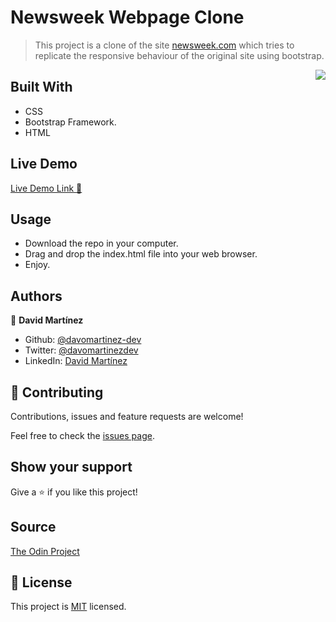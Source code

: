 # Newsweek Webpage Clone
> This project is a clone of the site [newsweek.com](https://newsweek.com/) which tries to replicate the responsive behaviour of the original site using bootstrap.

<img  align="right" src="design/screencapture.png">

## Built With
- CSS
- Bootstrap Framework.
- HTML

## Live Demo
[Live Demo Link :rocket:](https://davitomix.github.io/newsweek-clone-bootstrap/)

## Usage
- Download the repo in your computer.
- Drag and drop the index.html file into your web browser.
- Enjoy.

## Authors

👤 **David Martínez**

- Github: [@davomartinez-dev](https://github.com/davomartinez-dev)
- Twitter: [@davomartinezdev](https://twitter.com/davomartinezdev)
- LinkedIn: [David Martínez](https://www.linkedin.com/in/davidelimartinez/)

## 🤝 Contributing
Contributions, issues and feature requests are welcome!

Feel free to check the [issues page](https://github.com/davitomix/newsweek-clone-bootstrap/issues).

## Show your support
Give a ⭐️ if you like this project!

## Source
[The Odin Project](https://www.theodinproject.com/courses/html5-and-css3/lessons/using-bootstrap)

## 📝 License
This project is [MIT](lic.url) licensed.

